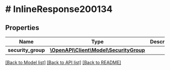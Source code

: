 # # InlineResponse200134

## Properties

Name | Type | Description | Notes
------------ | ------------- | ------------- | -------------
**security_group** | [**\OpenAPI\Client\Model\SecurityGroup**](SecurityGroup.md) |  | [optional]

[[Back to Model list]](../../README.md#models) [[Back to API list]](../../README.md#endpoints) [[Back to README]](../../README.md)
